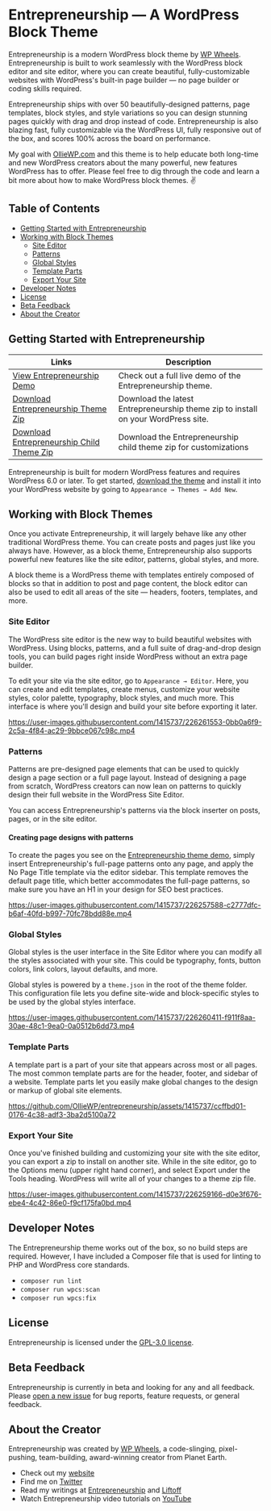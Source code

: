 
# Entrepreneurship — A WordPress Block Theme


Entrepreneurship is a modern WordPress block theme by [WP Wheels](https://wpwheels.com). Entrepreneurship is built to work seamlessly with the WordPress block editor and site editor, where you can create beautiful, fully-customizable websites with WordPress's built-in page builder — no page builder or coding skills required.

Entrepreneurship ships with over 50 beautifully-designed patterns, page templates, block styles, and style variations so you can design stunning pages quickly with drag and drop instead of code. Entrepreneurship is also blazing fast, fully customizable via the WordPress UI, fully responsive out of the box, and scores 100% across the board on performance.

My goal with [OllieWP.com](https://wpwheels.com) and this theme is to help educate both long-time and new WordPress creators about the many powerful, new features WordPress has to offer. Please feel free to dig through the code and learn a bit more about how to make WordPress block themes. ✌️

## Table of Contents

- [Getting Started with Entrepreneurship](#getting-started-with-entrepreneurship)
- [Working with Block Themes](#working-with-block-themes)
  - [Site Editor](#site-editor)
  - [Patterns](#patterns)
  - [Global Styles](#global-styles)
  - [Template Parts](#template-parts)
  - [Export Your Site](#export-your-site)
- [Developer Notes](#developer-notes)
- [License](#license)
- [Beta Feedback](#beta-feedback)
- [About the Creator](#about-the-creator)

## Getting Started with Entrepreneurship

| Links  | Description |
| ------------- | ------------- |
| [View Entrepreneurship Demo](https://demo.wpwheels.com)  | Check out a full live demo of the Entrepreneurship theme.  |
| [Download Entrepreneurship Theme Zip](https://github.com/OllieWP/entrepreneurship/releases/latest/download/entrepreneurship.zip)  | Download the latest Entrepreneurship theme zip to install on your WordPress site.  |
| [Download Entrepreneurship Child Theme Zip](https://github.com/OllieWP/entrepreneurship/releases/latest/download/entrepreneurship-child.zip)  | Download the Entrepreneurship child theme zip for customizations  |

Entrepreneurship is built for modern WordPress features and requires WordPress 6.0 or later. To get started, [download the theme](https://github.com/OllieWP/entrepreneurship/releases/latest/download/entrepreneurship.zip) and install it into your WordPress website by going to `Appearance → Themes → Add New`.

## Working with Block Themes

Once you activate Entrepreneurship, it will largely behave like any other traditional WordPress theme. You can create posts and pages just like you always have. However, as a block theme, Entrepreneurship also supports powerful new features like the site editor, patterns, global styles, and more. 

A block theme is a WordPress theme with templates entirely composed of blocks so that in addition to post and page content, the block editor can also be used to edit all areas of the site — headers, footers, templates, and more.

### Site Editor

The WordPress site editor is the new way to build beautiful websites with WordPress. Using blocks, patterns, and a full suite of drag-and-drop design tools, you can build pages right inside WordPress without an extra page builder.

To edit your site via the site editor, go to `Appearance → Editor`. Here, you can create and edit templates, create menus, customize your website styles, color palette, typography, block styles, and much more. This interface is where you'll design and build your site before exporting it later.

https://user-images.githubusercontent.com/1415737/226261553-0bb0a6f9-2c5a-4f84-ac29-9bbce067c98c.mp4

### Patterns

Patterns are pre-designed page elements that can be used to quickly design a page section or a full page layout. Instead of designing a page from scratch, WordPress creators can now lean on patterns to quickly design their full website in the WordPress Site Editor.

You can access Entrepreneurship's patterns via the block inserter on posts, pages, or in the site editor. 

#### Creating page designs with patterns

To create the pages you see on the [Entrepreneurship theme demo](https://demo.wpwheels.com), simply insert Entrepreneurship's full-page patterns onto any page, and apply the No Page Title template via the editor sidebar. This template removes the default page title, which better accommodates the full-page patterns, so make sure you have an H1 in your design for SEO best practices.

https://user-images.githubusercontent.com/1415737/226257588-c2777dfc-b6af-40fd-b997-70fc78bdd88e.mp4

### Global Styles

Global styles is the user interface in the Site Editor where you can modify all the styles associated with your site. This could be typography, fonts, button colors, link colors, layout defaults, and more. 

Global styles is powered by a `theme.json` in the root of the theme folder. This configuration file lets you define site-wide and block-specific styles to be used by the global styles interface.

https://user-images.githubusercontent.com/1415737/226260411-f911f8aa-30ae-48c1-9ea0-0a0512b6dd73.mp4

### Template Parts

A template part is a part of your site that appears across most or all pages. The most common template parts are for the header, footer, and sidebar of a website. Template parts let you easily make global changes to the design or markup of global site elements.

https://github.com/OllieWP/entrepreneurship/assets/1415737/ccffbd01-0176-4c38-adf3-3ba2d5100a72

### Export Your Site

Once you've finished building and customizing your site with the site editor, you can export a zip to install on another site. While in the site editor, go to the Options menu (upper right hand corner), and select Export under the Tools heading. WordPress will write all of your changes to a theme zip file.

https://user-images.githubusercontent.com/1415737/226259166-d0e3f676-ebe4-4c42-86e0-f9cf175fa0bd.mp4

## Developer Notes

The Entrepreneurship theme works out of the box, so no build steps are required. However, I have included a Composer file that is used for linting to PHP and WordPress core standards. 

- `composer run lint`
- `composer run wpcs:scan`
- `composer run wpcs:fix`

## License

Entrepreneurship is licensed under the [GPL-3.0 license](https://www.gnu.org/licenses/gpl-3.0.html).

## Beta Feedback

Entrepreneurship is currently in beta and looking for any and all feedback. Please [open a new issue](https://github.com/OllieWP/entrepreneurship/issues/new/choose) for bug reports, feature requests, or general feedback.

## About the Creator
Entrepreneurship was created by [WP Wheels](https://wpwheels.com), a code-slinging, pixel-pushing, team-building, award-winning creator from Planet Earth. 

- Check out my [website](https://wpwheels.com)
- Find me on [Twitter](https://twitter.com/mikemcalister)
- Read my writings at [Entrepreneurship](https://wpwheels.com) and [Liftoff](https://liftoffcourse.com)
- Watch Entrepreneurship video tutorials on [YouTube](https://www.youtube.com/@OllieWP)
